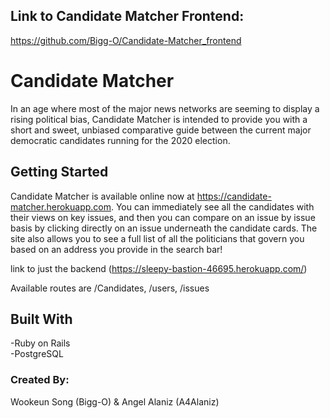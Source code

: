 ## Link to Candidate Matcher Frontend:
https://github.com/Bigg-O/Candidate-Matcher_frontend

# Candidate Matcher

In an age where most of the major news networks are seeming to display a rising political bias, Candidate Matcher is intended to provide you with a short and sweet, unbiased comparative guide between the current major democratic candidates running for the 2020 election.

## Getting Started

Candidate Matcher is available online now at https://candidate-matcher.herokuapp.com. You can immediately see all the candidates with their views on key issues, and then you can compare on an issue by issue basis by clicking directly on an issue underneath the candidate cards. The site also allows you to see a full list of all the politicians that govern you based on an address you provide in the search bar!

link to just the backend (https://sleepy-bastion-46695.herokuapp.com/)

Available routes are /Candidates, /users, /issues

## Built With
-Ruby on Rails  
-PostgreSQL  

### Created By:
Wookeun Song (Bigg-O) & Angel Alaniz (A4Alaniz)

